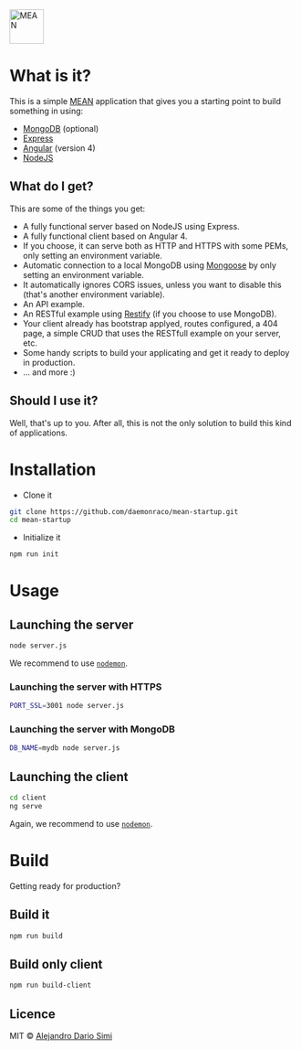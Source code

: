 <img alt="MEAN" src="https://upload.wikimedia.org/wikipedia/commons/b/b1/Meanstack-624x250.jpg" height="60px"/>

# What is it?
This is a simple [MEAN](https://en.wikipedia.org/wiki/MEAN_(software_bundle))
application that gives you a starting point to build something in using:
* [MongoDB](https://www.mongodb.com/) (optional)
* [Express](http://expressjs.com/)
* [Angular](https://angular.io/) (version 4)
* [NodeJS](https://nodejs.org)

## What do I get?
This are some of the things you get:
* A fully functional server based on NodeJS using Express.
* A fully functional client based on Angular 4.
* If you choose, it can serve both as HTTP and HTTPS with some PEMs, only setting
an environment variable.
* Automatic connection to a local MongoDB using [Mongoose](http://mongoosejs.com/)
by only setting an environment variable.
* It automatically ignores CORS issues, unless you want to disable this (that's
another environment variable).
* An API example.
* An RESTful example using [Restify](http://restify.com/) (if you choose to use
MongoDB).
* Your client already has bootstrap applyed, routes configured, a 404 page, a
simple CRUD that uses the RESTfull example on your server, etc.
* Some handy scripts to build your applicating and get it ready to deploy in
production.
* ... and more :)

## Should I use it?
Well, that's up to you.
After all, this is not the only solution to build this kind of applications.

# Installation
* Clone it
```bash
git clone https://github.com/daemonraco/mean-startup.git
cd mean-startup
```
* Initialize it
```bash
npm run init
```

# Usage
## Launching the server
```bash
node server.js
```
We recommend to use [`nodemon`](https://www.npmjs.com/package/nodemon).

### Launching the server with HTTPS
```bash
PORT_SSL=3001 node server.js
```
### Launching the server with MongoDB
```bash
DB_NAME=mydb node server.js
```

## Launching the client
```bash
cd client
ng serve
```
Again, we recommend to use [`nodemon`](https://www.npmjs.com/package/nodemon).

# Build
Getting ready for production?
## Build it
```bash
npm run build
```

## Build only client
```bash
npm run build-client
```

## Licence
MIT &copy; [Alejandro Dario Simi](http://daemonraco.com)